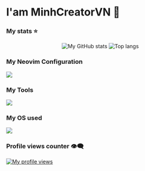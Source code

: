 # I'am MinhCreatorVN 👋

### My stats ⭐
<div align="center">
<img alt="My GitHub stats" src="https://github-readme-stats.vercel.app/api?username=MinhCreator&show_icons=true&theme=default"/>
<img alt="Top langs" src="https://github-readme-stats.vercel.app/api/top-langs/?username=MinhCreator&layout=compact&&langs_count=8"/>
</div>

### My Neovim Configuration 
<img src="https://github-readme-stats.vercel.app/api/pin/?username=MinhCreator&repo=lazyvim-config&show_owner=true"/> 

### My Tools
<p align="left">
  <a href="https://skillicons.dev">
    <img src="https://skillicons.dev/icons?i=git,neovim,godot,vscode,vscodium" />
  </a>
</p>

### My OS used
<p align="left">
  <a href="https://skillicons.dev">
    <img src="https://skillicons.dev/icons?i=windows,arch" />
  </a>
</p>

### Profile views counter 👁️‍🗨️
[![My profile views](https://u8views.com/api/v1/github/profiles/7869344/views/day-week-month-total-count.svg)](https://u8views.com/github/MinhCreator)
